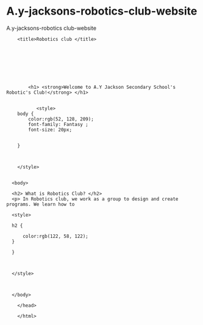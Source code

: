 # A.y-jacksons-robotics-club-website
A.y-jacksons-robotics club-website
<!DOCTYPE html>
<html>
    <head>
        <meta charset="utf-8">
    
    
    
    
        <title>Robotics club </title>
        
        
         
             
      
        
        
            
            <h1> <strong>Welcome to A.Y Jackson Secondary School's Robotic's Club!</strong> </h1>
            
            
               <style> 
        body {
            color:rgb(52, 128, 209);
            font-family: Fantasy ;
            font-size: 20px;
            
            
        }
            
            
            
        </style>
        
        
      <body>
      
      <h2> What is Robotics Club? </h2>
      <p> In Robotics club, we work as a group to design and create programs. We learn how to 
      
      <style> 
      
      h2 {
          
          color:rgb(122, 58, 122);
      }
      
      }
          
          
          
      </style>
          
          
          
      </body>
        
        </head>
        
        </html> 
